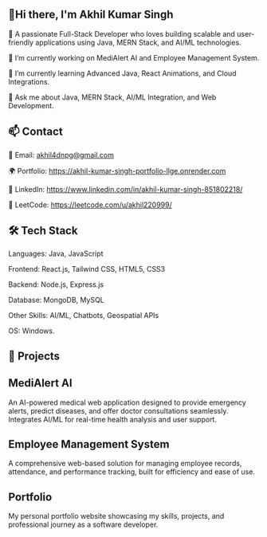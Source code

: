 ## 👋Hi there, I'm Akhil Kumar Singh
 
🚀 A passionate Full-Stack Developer who loves building scalable and user-friendly applications using Java, MERN Stack, and AI/ML technologies.

🔭 I’m currently working on MediAlert AI and Employee Management System.

🌱 I’m currently learning Advanced Java, React Animations, and Cloud Integrations.

💬 Ask me about Java, MERN Stack, AI/ML Integration, and Web Development.

## 📫 Contact

📧 Email: akhil4dnpg@gmail.com

🌍 Portfolio: https://akhil-kumar-singh-portfolio-llge.onrender.com

🔗 LinkedIn: https://www.linkedin.com/in/akhil-kumar-singh-851802218/

🧩 LeetCode: https://leetcode.com/u/akhil220999/

## 🛠 Tech Stack
Languages: Java, JavaScript

Frontend: React.js, Tailwind CSS, HTML5, CSS3

Backend: Node.js, Express.js

Database: MongoDB, MySQL

Other Skills: AI/ML, Chatbots, Geospatial APIs

OS: Windows.

## 📌 Projects

## MediAlert AI

An AI-powered medical web application designed to provide emergency alerts, predict diseases, and offer doctor consultations seamlessly. Integrates AI/ML for real-time health analysis and user support.

## Employee Management System

A comprehensive web-based solution for managing employee records, attendance, and performance tracking, built for efficiency and ease of use.

## Portfolio

My personal portfolio website showcasing my skills, projects, and professional journey as a software developer.
